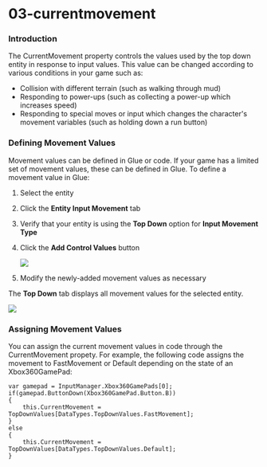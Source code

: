 # 03-currentmovement

### Introduction

The CurrentMovement property controls the values used by the top down entity in response to input values. This value can be changed according to various conditions in your game such as:

* Collision with different terrain (such as walking through mud)
* Responding to power-ups (such as collecting a power-up which increases speed)
* Responding to special moves or input which changes the character's movement variables (such as holding down a run button)

### Defining Movement Values

Movement values can be defined in Glue or code. If your game has a limited set of movement values, these can be defined in Glue. To define a movement value in Glue:

1. Select the entity
2. Click the **Entity Input Movement** tab
3. Verify that your entity is using the **Top Down** option for **Input Movement Type**
4.  Click the **Add Control Values** button

    ![](../../../../media/2021-03-img\_6044126bc1b1e.png)
5. Modify the newly-added movement values as necessary

The **Top Down** tab displays all movement values for the selected entity.

![](../../../../media/2020-10-img\_5f9870a558060.png)

### Assigning Movement Values

You can assign the current movement values in code through the CurrentMovement propety. For example, the following code assigns the movement to FastMovement or Default depending on the state of an Xbox360GamePad:

```lang:c#
var gamepad = InputManager.Xbox360GamePads[0];
if(gamepad.ButtonDown(Xbox360GamePad.Button.B))
{
    this.CurrentMovement = TopDownValues[DataTypes.TopDownValues.FastMovement];
}
else
{
    this.CurrentMovement = TopDownValues[DataTypes.TopDownValues.Default];
}
```

&#x20;
